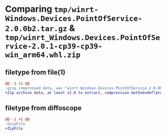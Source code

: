 # Comparing `tmp/winrt-Windows.Devices.PointOfService-2.0.0b2.tar.gz` & `tmp/winrt_Windows.Devices.PointOfService-2.0.1-cp39-cp39-win_arm64.whl.zip`

## filetype from file(1)

```diff
@@ -1 +1 @@
-gzip compressed data, was "winrt-Windows.Devices.PointOfService-2.0.0b2.tar", last modified: Sat Dec  2 18:21:41 2023, max compression
+Zip archive data, at least v2.0 to extract, compression method=deflate
```

## filetype from diffoscope

```diff
@@ -1 +1 @@
-GzipFile
+ZipFile
```

